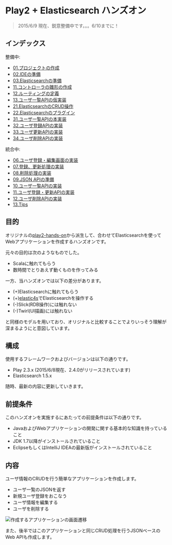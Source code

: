 # Play2 + Elasticsearch ハンズオン

> 2015/6/9 現在、鋭意整備中です。。。6/10までに！

## インデックス

整備中:

* [01.プロジェクトの作成](https://github.com/bizreach/play2-hands-on/wiki/01.%E3%83%97%E3%83%AD%E3%82%B8%E3%82%A7%E3%82%AF%E3%83%88%E3%81%AE%E4%BD%9C%E6%88%90)
* [02.IDEの準備](https://github.com/bizreach/play2-hands-on/wiki/02.IDE%E3%81%AE%E6%BA%96%E5%82%99)
* [03.Elasticsearchの準備](doc/03-prepare-elasticsearch.md)
* [11.コントローラの雛形の作成](doc/11-controller-skeleton.md)
* [12.ルーティングの定義](doc/12-define-routes.md)
* [13.ユーザ一覧APIの仮実装](doc/13-implement-temp-users.md)
* [21.ElasticsearchのCRUD操作](doc/.md)
* [22.Elasticsearchのプラグイン](doc/.md)
* [31.ユーザ一覧APIの本実装](doc/.md)
* [32.ユーザ登録APIの実装](doc/.md)
* [33.ユーザ更新APIの実装](doc/.md)
* [34.ユーザ削除APIの実装](doc/.md)

統合中:

* [06.ユーザ登録・編集画面の実装](https://github.com/bizreach/play2-hands-on/wiki/06.%E3%83%A6%E3%83%BC%E3%82%B6%E7%99%BB%E9%8C%B2%E3%83%BB%E7%B7%A8%E9%9B%86%E7%94%BB%E9%9D%A2%E3%81%AE%E5%AE%9F%E8%A3%85)
* [07.登録、更新処理の実装](https://github.com/bizreach/play2-hands-on/wiki/07.%E7%99%BB%E9%8C%B2%E3%80%81%E6%9B%B4%E6%96%B0%E5%87%A6%E7%90%86%E3%81%AE%E5%AE%9F%E8%A3%85)
* [08.削除処理の実装](https://github.com/bizreach/play2-hands-on/wiki/08.%E5%89%8A%E9%99%A4%E5%87%A6%E7%90%86%E3%81%AE%E5%AE%9F%E8%A3%85)
* [09.JSON APIの準備](https://github.com/bizreach/play2-hands-on/wiki/09.JSON-API%E3%81%AE%E6%BA%96%E5%82%99)
* [10.ユーザ一覧APIの実装](https://github.com/bizreach/play2-hands-on/wiki/10.%E3%83%A6%E3%83%BC%E3%82%B6%E4%B8%80%E8%A6%A7API%E3%81%AE%E5%AE%9F%E8%A3%85)
* [11.ユーザ登録・更新APIの実装](https://github.com/bizreach/play2-hands-on/wiki/11.%E3%83%A6%E3%83%BC%E3%82%B6%E7%99%BB%E9%8C%B2%E3%83%BB%E6%9B%B4%E6%96%B0API%E3%81%AE%E5%AE%9F%E8%A3%85)
* [12.ユーザ削除APIの実装](https://github.com/bizreach/play2-hands-on/wiki/12.%E3%83%A6%E3%83%BC%E3%82%B6%E5%89%8A%E9%99%A4API%E3%81%AE%E5%AE%9F%E8%A3%85)
* [13.Tips](https://github.com/bizreach/play2-hands-on/wiki/13.Tips)

## 目的

オリジナルの[play2-hands-on](https://github.com/bizreach/play2-hands-on/)から派生して、合わせてElasticsearchを使ってWebアプリケーションを作成するハンズオンです。

元々の目的は次のようなものでした。

* Scalaに触れてもらう
* 数時間でとりあえず動くものを作ってみる

一方、当ハンズオンでは以下の差分があります。

* (+)Elasticsearchに触れてもらう
* (+)[elastic4s](https://github.com/sksamuel/elastic4s)でElasticsearchを操作する
* (-)Slick(RDB操作)には触れない
* (-)Twirl(UI描画)には触れない

と同様のモデルを用いており、オリジナルと比較することでよりいっそう理解が深まるようにと意図しています。


## 構成

使用するフレームワークおよびバージョンは以下の通りです。

* Play 2.3.x (2015/6/8現在、2.4.0がリリースされています)
* Elasticsearch 1.5.x

随時、最新の内容に更新していきます。


## 前提条件

このハンズオンを実施するにあたっての前提条件は以下の通りです。

* JavaおよびWebアプリケーションの開発に関する基本的な知識を持っていること
* JDK 1.7以降がインストールされていること
* EclipseもしくはIntelliJ IDEAの最新版がインストールされていること


## 内容

ユーザ情報のCRUDを行う簡単なアプリケーションを作成します。

* ユーザ一覧のJSONを返す
* 新規ユーザ登録をおこなう
* ユーザ情報を編集する
* ユーザを削除する

![作成するアプリケーションの画面遷移](https://github.com/bizreach/play2-hands-on/wiki/images/flow.png)

また、後半ではこのアプリケーションと同じCRUD処理を行うJSONベースのWeb APIも作成します。

